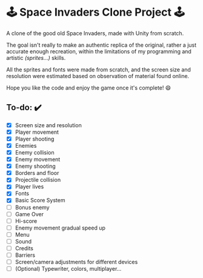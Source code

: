 # :joystick: Space Invaders Clone Project :joystick:

A clone of the good old Space Invaders, made with Unity from scratch.

The goal isn't really to make an authentic replica of the original,
rather a just accurate enough recreation, within the limitations of my programming and artistic *(sprites...)* skills.

All the sprites and fonts were made from scratch, and the screen size and resolution were estimated based on observation of material found online.

Hope you like the code and enjoy the game once it's complete! :smile:

## To-do: :heavy_check_mark:
- [x] Screen size and resolution
- [x] Player movement
- [x] Player shooting
- [x] Enemies
- [x] Enemy collision
- [x] Enemy movement
- [x] Enemy shooting
- [x] Borders and floor
- [x] Projectile collision
- [x] Player lives
- [x] Fonts
- [x] Basic Score System
- [ ] Bonus enemy
- [ ] Game Over
- [ ] Hi-score
- [ ] Enemy movement gradual speed up
- [ ] Menu
- [ ] Sound
- [ ] Credits
- [ ] Barriers
- [ ] Screen/camera adjustments for different devices
- [ ] (Optional) Typewriter, colors, multiplayer...
